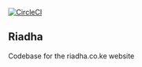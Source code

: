 [![CircleCI](https://circleci.com/gh/Riadha/riadha.svg?style=svg)](https://circleci.com/gh/Riadha/riadha)

## Riadha
Codebase for the riadha.co.ke website
